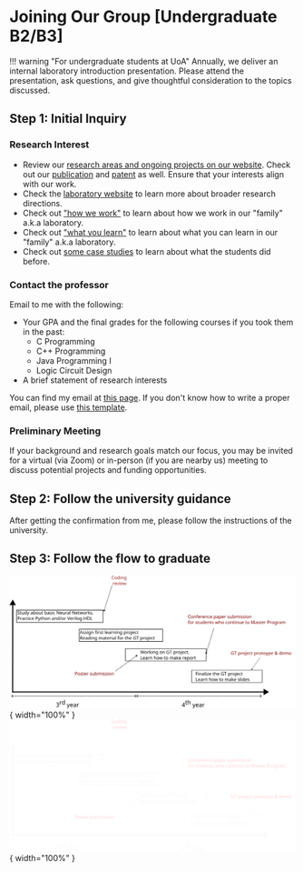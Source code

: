 

# Joining Our Group [Undergraduate B2/B3]


!!! warning "For undergraduate students at UoA"
    Annually, we deliver an internal laboratory introduction presentation. Please attend the presentation, ask questions, and give thoughtful consideration to the topics discussed.


## Step 1: Initial Inquiry
### Research Interest
- Review our [research areas and ongoing projects on our website](research.md). Check out our [publication](pub.md) and [patent](patent.md) as well. Ensure that your interests align with our work.
- Check the [laboratory website](https://web-ext.u-aizu.ac.jp/misc/neuro-eng/) to learn more about broader research directions. 
- Check out ["how we work"](howwework.md) to learn about how we work in our "family" a.k.a laboratory.
- Check out ["what you learn"](whatyoulearn.md) to learn about what you can learn in our "family" a.k.a laboratory.
- Check out [some case studies](mentor.md) to learn about what the students did before.


### Contact the professor

Email to me with the following:

- Your GPA and the final grades for the following courses if you took them in the past:
    - C Programming
    - C++ Programming
    - Java Programming I
    - Logic Circuit Design
- A brief statement of research interests

You can find my email at [this page](contact.md). If you don't know how to write a proper email, please use [this template](https://gist.github.com/khanhdang/04e61a9d2dd26bf22e4031e5d194f4b5).

### Preliminary Meeting

If your background and research goals match our focus, you may be invited for a virtual (via Zoom) or in-person (if you are nearby us) meeting to discuss potential projects and funding opportunities.


## Step 2: Follow the university guidance

After getting the confirmation from me, please follow the instructions of the university.

## Step 3: Follow the flow to graduate

![GT flow](gt-themes/GT-flow-light.svg#only-light){ width="100%" }
![GT flow](gt-themes/GT-flow-dark.svg#only-dark){ width="100%" }



